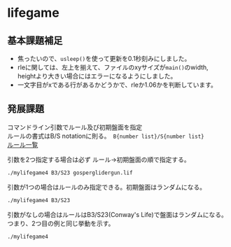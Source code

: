 # lifegame
## 基本課題補足
* 焦ったいので、`usleep()`を使って更新を0.1秒刻みにしました。  
* rleに関しては、左上を揃えて、ファイルのxyサイズが`main()`のwidth, heightより大きい場合にはエラーになるようにしました。  
* 一文字目がxである行があるかどうかで、rleか1.06かを判断しています。

## 発展課題
コマンドライン引数でルール及び初期盤面を指定  
ルールの書式はB/S notationに則る。` B{number list}/S{number list}`  
[ルール一覧](https://www.conwaylife.com/wiki/List_of_Life-like_cellular_automata)  
 
引数を2つ指定する場合は必ず ルール→初期盤面の順で指定する。  
```bash
./mylifegame4 B3/S23 gosperglidergun.lif
```
引数が1つの場合はルールのみ指定できる。初期盤面はランダムになる。
```bash
./mylifegame4 B3/S23
```
引数がなしの場合はルールはB3/S23(Conway's Life)で盤面はランダムになる。つまり、2つ目の例と同じ挙動を示す。
```bash
./mylifegame4
```